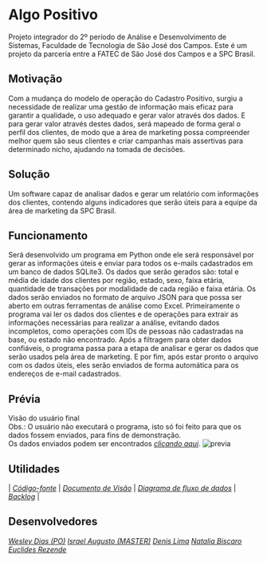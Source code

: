 # Algo Positivo
Projeto integrador do 2º período de Análise e Desenvolvimento de Sistemas, Faculdade de Tecnologia de São José dos Campos.
Este é um projeto da parceria entre a FATEC de São José dos Campos e a SPC Brasil.

## Motivação
Com a mudança do modelo de operação do Cadastro Positivo, surgiu a necessidade de
realizar uma gestão de informação mais eficaz para garantir a qualidade, o uso adequado e
gerar valor através dos dados. E para gerar valor através destes dados, será mapeado de
forma geral o perfil dos clientes, de modo que a área de marketing possa compreender
melhor quem são seus clientes e criar campanhas mais assertivas para determinado nicho,
ajudando na tomada de decisões.

## Solução 
Um software capaz de analisar dados e gerar um relatório com informações dos clientes,
contendo alguns indicadores que serão úteis para a equipe da área de marketing da SPC
Brasil.

## Funcionamento 
Será desenvolvido um programa em Python onde ele será responsável por gerar as
informações úteis e enviar para todos os e-mails cadastrados em um banco de dados
SQLite3.
Os dados que serão gerados são: total e média de idade dos clientes por região, estado,
sexo, faixa etária, quantidade de transações por modalidade de cada região e faixa etária. Os
dados serão enviados no formato de arquivo JSON para que possa ser aberto em outras
ferramentas de análise como Excel.
Primeiramente o programa vai ler os dados dos clientes e de operações para extrair as
informações necessárias para realizar a análise, evitando dados incompletos, como
operações com IDs de pessoas não cadastradas na base, ou estado não encontrado.
Após a filtragem para obter dados confiáveis, o programa passa para a etapa de analisar e
gerar os dados que serão usados pela área de marketing.
E por fim, após estar pronto o arquivo com os dados úteis, eles serão enviados de forma
automática para os endereços de e-mail cadastrados.

## Prévia
Visão do usuário final  
Obs.: O usuário não executará o programa, isto só foi feito para que os dados fossem enviados, 
para fins de demonstração.  
Os dados enviados podem ser encontrados [*clicando aqui*](https://github.com/IsraelAugusto0110/PI_ADS_2Sem/blob/master/C%C3%B3digos/Dados/Final/estados.json).
![previa](https://github.com/IsraelAugusto0110/PI_ADS_2Sem/blob/master/Ignorar/Previa.gif)

## Utilidades
| [*Código-fonte*](https://github.com/IsraelAugusto0110/PI_ADS_2Sem/blob/master/C%C3%B3digos/algopositivo.pyw)
| [*Documento de Visão*](https://github.com/IsraelAugusto0110/PI_ADS_2Sem/blob/master/Documenta%C3%A7%C3%A3o/Documento-de-Vis%C3%A3o.pdf)
| [*Diagrama de fluxo de dados*](https://github.com/IsraelAugusto0110/PI_ADS_2Sem/blob/master/Documenta%C3%A7%C3%A3o/Fluxo-de-Dados.pdf)
| [*Backlog*](https://github.com/IsraelAugusto0110/PI_ADS_2Sem/blob/master/Documenta%C3%A7%C3%A3o/Backlog.pdf) |

## Desenvolvedores
[*Wesley Dias (PO)*](https://github.com/WeDias)
[*Israel Augusto (MASTER)*](https://github.com/IsraelAugusto0110)
[*Denis Lima*](https://github.com/Denis-Lima)
[*Natalia Biscaro*](https://github.com/NataliaBiscaro)
[*Euclides Rezende*](https://github.com/euclas)
